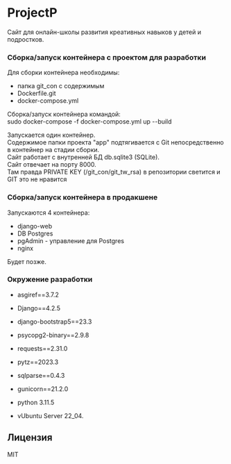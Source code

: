 # ProjectP
Сайт для онлайн-школы развития креативных навыков у детей и подростков.

### Сборка/запуск контейнера с проектом для разработки
Для сборки контейнера необходимы:
- папка git_con с содержимым
- Dockerfile.git
- docker-compose.yml

Сборка/запуск контейнера командой: \
    sudo docker-compose -f docker-compose.yml up --build

Запускается один контейнер.\
Содержимое папки проекта "app" подтягивается с Git непосредственно в контейнер на стадии сборки.\
Сайт работает с внутренней БД db.sqlite3 (SQLite).\
Сайт отвечает на порту 8000.\
Там правда PRIVATE KEY (/git_con/git_tw_rsa) в репозитории светится и GIT это не нравится

### Сборка/запуск контейнера в продакшене
Запускаются 4 контейнера:
- django-web
- DB Postgres
- pgAdmin - управление для Postgres
- nginx

Будет позже.

### Окружение разработки
- asgiref==3.7.2
- Django==4.2.5
- django-bootstrap5==23.3
- psycopg2-binary==2.9.8
- requests==2.31.0
- pytz==2023.3
- sqlparse==0.4.3
- gunicorn==21.2.0

- python 3.11.5
- vUbuntu Server 22_04.

## Лицензия
MIT